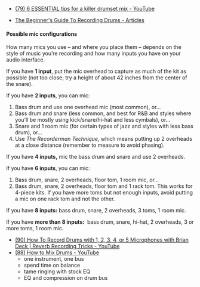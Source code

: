 - [(79) 6 ESSENTIAL tips for a killer drumset mix - YouTube](https://www.youtube.com/watch?v=zQxEaEbx2j8)
 
-  [The Beginner's Guide To Recording Drums - Articles](https://www.drumeo.com/beat/the-beginners-guide-to-recording-drums/)

#### **Possible mic configurations**

How many mics you use – and where you place them – depends on the style of music you’re recording and how many inputs you have on your audio interface.   

If you have **1 input**, put the mic overhead to capture as much of the kit as possible (not too close; try a height of about 42 inches from the center of the snare).

If you have **2 inputs**, you can mic:

1.  Bass drum and use one overhead mic (most common), or…
2.  Bass drum and snare (less common, and best for R&B and styles where you’ll be mostly using kick/snare/hi-hat and less cymbals), or…
3.  Snare and 1 room mic (for certain types of jazz and styles with less bass drum), or…
4.  Use _The Recorderman Technique,_ which means putting up 2 overheads at a close distance (remember to measure to avoid phasing).

If you have **4 inputs,** mic the bass drum and snare and use 2 overheads.

If you have **6 inputs**, you can mic:

1.  Bass drum, snare, 2 overheads, floor tom, 1 room mic, or…
2.  Bass drum, snare, 2 overheads, floor tom and 1 rack tom. This works for 4-piece kits. If you have more toms but not enough inputs, avoid putting a mic on one rack tom and not the other.

If you have **8 inputs:** bass drum, snare, 2 overheads, 3 toms, 1 room mic.

If you have **more than 8 inputs:**  bass drum, snare, hi-hat, 2 overheads, 3 or more toms, 1 room mic.

- [(90) How To Record Drums with 1, 2, 3, 4, or 5 Microphones with Brian Deck | Reverb Recording Tricks - YouTube](https://www.youtube.com/watch?v=GPPhmyBIi6k)
- [(88) How to Mix Drums - YouTube](https://www.youtube.com/watch?v=W58HM9glF3M)
	- one instrument, one bus
	- spend time on balance
	- tame ringing with stock EQ
	- EQ and compression on drum bus